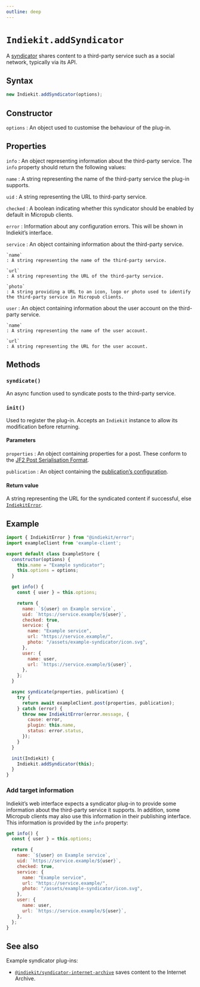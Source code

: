 ```yaml
---
outline: deep
---
```


# `Indiekit.addSyndicator`

A [syndicator](../../concepts.md#syndicator) shares content to a third-party service such as a social network, typically via its API.

## Syntax

```js
new Indiekit.addSyndicator(options);
```

## Constructor

`options`
: An object used to customise the behaviour of the plug-in.

## Properties

`info` <Badge type="info" text="Required" />
: An object representing information about the third-party service. The `info` property should return the following values:

  `name` <Badge type="info" text="Required" />
  : A string representing the name of the third-party service the plug-in supports.

  `uid` <Badge type="info" text="Required" />
  : A string representing the URL to third-party service.

  `checked`
  : A boolean indicating whether this syndicator should be enabled by default in Micropub clients.

  `error`
  : Information about any configuration errors. This will be shown in Indiekit’s interface.

  `service`
  : An object containing information about the third-party service.

    `name`
    : A string representing the name of the third-party service.

    `url`
    : A string representing the URL of the third-party service.

    `photo`
    : A string providing a URL to an icon, logo or photo used to identify the third-party service in Micropub clients.

  `user`
  : An object containing information about the user account on the third-party service.

    `name`
    : A string representing the name of the user account.

    `url`
    : A string representing the URL for the user account.

## Methods

### `syndicate()`

An async function used to syndicate posts to the third-party service.

### `init()`

Used to register the plug-in. Accepts an `Indiekit` instance to allow its modification before returning.

#### Parameters

`properties` <Badge type="info" text="Required" />
: An object containing properties for a post. These conform to the [JF2 Post Serialisation Format](https://jf2.spec.indieweb.org).

`publication` <Badge type="info" text="Required" />
: An object containing the [publication’s configuration](/configuration/#publication).

#### Return value

A string representing the URL for the syndicated content if successful, else [`IndiekitError`][].

## Example

```js
import { IndiekitError } from "@indiekit/error";
import exampleClient from 'example-client';

export default class ExampleStore {
  constructor(options) {
    this.name = "Example syndicator";
    this.options = options;
  }

  get info() {
    const { user } = this.options;

    return {
      name: `${user} on Example service`,
      uid: `https://service.example/${user}`,
      checked: true,
      service: {
        name: "Example service",
        url: "https://service.example/",
        photo: "/assets/example-syndicator/icon.svg",
      },
      user: {
        name: user,
        url: `https://service.example/${user}`,
      },
    };
  }

  async syndicate(properties, publication) {
    try {
      return await exampleClient.post(properties, publication);
    } catch (error) {
      throw new IndiekitError(error.message, {
        cause: error,
        plugin: this.name,
        status: error.status,
      });
    }
  }

  init(Indiekit) {
    Indiekit.addSyndicator(this);
  }
}
```

### Add target information

Indiekit’s web interface expects a syndicator plug-in to provide some information about the third-party service it supports. In addition, some Micropub clients may also use this information in their publishing interface. This information is provided by the `info` property:

```js
get info() {
  const { user } = this.options;

  return {
    name: `${user} on Example service`,
    uid: `https://service.example/${user}`,
    checked: true,
    service: {
      name: "Example service",
      url: "https://service.example/",
      photo: "/assets/example-syndicator/icon.svg",
    },
    user: {
      name: user,
      url: `https://service.example/${user}`,
    },
  };
}
```

## See also

Example syndicator plug-ins:

- [`@indiekit/syndicator-internet-archive`](https://github.com/getindiekit/indiekit/tree/main/packages/syndicator-internet-archive) saves content to the Internet Archive.

[`IndiekitError`]: error.md
